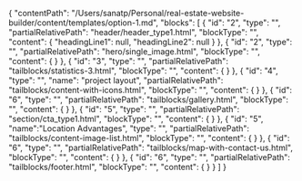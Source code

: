 {
  "contentPath": "/Users/sanatp/Personal/real-estate-website-builder/content/templates/option-1.md",
  "blocks": [
    {
      "id": "2",
      "type": "",
      "partialRelativePath": "header/header_type1.html",
      "blockType": "",
      "content": {
        "headingLine1": null,
        "headingLine2": null
      }
    },
    {
      "id": "2",
      "type": "",
      "partialRelativePath": "hero/single_image.html",
      "blockType": "",
      "content": {
      }
    },
    {
      "id": "3",
      "type": "",
      "partialRelativePath": "tailblocks/statistics-3.html",
      "blockType": "",
      "content": {
      }
    },
    {
      "id": "4",
      "type": "",
      "name": "project layout",
      "partialRelativePath": "tailblocks/content-with-icons.html",
      "blockType": "",
      "content": {
      }
    },
    {
      "id": "6",
      "type": "",
      "partialRelativePath": "tailblocks/gallery.html",
      "blockType": "",
      "content": {
      }
    },
    {
      "id": "5",
      "type": "",
      "partialRelativePath": "section/cta_type1.html",
      "blockType": "",
      "content": {
      }
    },
    {
      "id": "5",
      "name":"Location Advantages",
      "type": "",
      "partialRelativePath": "tailblocks/content-image-list.html",
      "blockType": "",
      "content": {
      }
    },
    {
      "id": "6",
      "type": "",
      "partialRelativePath": "tailblocks/map-with-contact-us.html",
      "blockType": "",
      "content": {
      }
    },
     {
      "id": "6",
      "type": "",
      "partialRelativePath": "tailblocks/footer.html",
      "blockType": "",
      "content": {
      }
    }
  ]
}